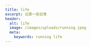 ```yaml
---
title: life
excerpt: 记录一些日常
header:
  alt: life
  image: /images/uploads/running.jpeg
  meta:
    keywords: running life
---
```


